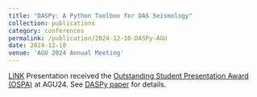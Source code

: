 ```yaml
---
title: "DASPy: A Python Toolbox for DAS Seismology"
collection: publications
category: conferences
permalink: /publication/2024-12-10-DASPy-AGU
date: 2024-12-10
venue: 'AGU 2024 Annual Meeting'
---
```


[LINK](https://agu.confex.com/agu/agu24/meetingapp.cgi/Paper/1669724)
Presentation received the [Outstanding Student Presentation Award (OSPA)](https://www.agu.org/user-profile?cstkey=bd5ff203-62bc-47f0-a18a-b761f90e9fdf) at AGU24. See [DASPy paper](./2024-07-26-DASPy) for details.